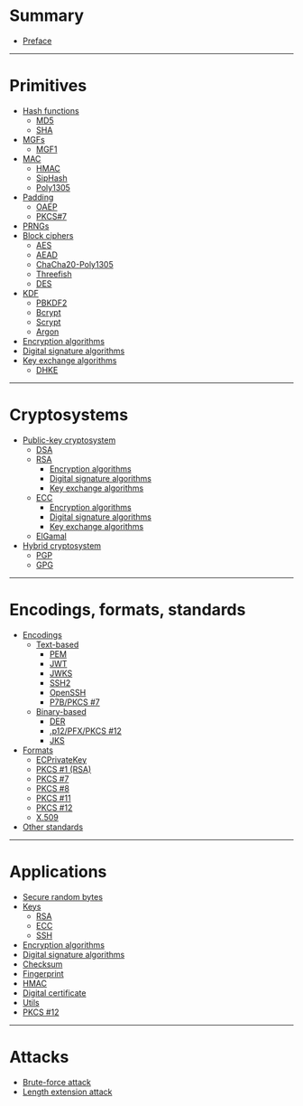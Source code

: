# Summary

- [Preface](./preface.md)

---

# Primitives

- [Hash functions](./hash-functions/index.md)
    - [MD5](./hash-functions/md5.md)
    - [SHA](./hash-functions/sha.md)
- [MGFs](./mask-generation-functions.md)
  - [MGF1](./mask-generation-functions/mgf1.md)
- [MAC](./mac/index.md)
    - [HMAC](./mac/hmac.md)
    - [SipHash]()
    - [Poly1305]()
- [Padding](./padding/index.md)
  - [OAEP](./padding/oaep.md)
  - [PKCS#7](./padding/pkcs7.md)
- [PRNGs]()
- [Block ciphers](./ciphers.md)
    - [AES](./aes.md)
    - [AEAD]()
    - [ChaCha20-Poly1305]()
    - [Threefish]()
    - [DES]()
- [KDF](./kdf.md)
    - [PBKDF2]()
    - [Bcrypt]()
    - [Scrypt]()
    - [Argon]()
- [Encryption algorithms]()
- [Digital signature algorithms](./digital_signature.md)
- [Key exchange algorithms](./key_exchange.md)
    - [DHKE](./diffie_hellman.md)

---

# Cryptosystems

- [Public-key cryptosystem](./public_key_cryptosystem.md)
    - [DSA](./dsa.md)
    - [RSA](./rsa/index.md)
        - [Encryption algorithms](./rsa/encryption-schemes.md)
        - [Digital signature algorithms](./rsa/digital-signature-algorithms.md)
        - [Key exchange algorithms](./rsa/key-exchange.md)
    - [ECC](./ecc/index.md)
        - [Encryption algorithms](./ecc/encryption-algorithms.md)
        - [Digital signature algorithms](./ecc/digital-signature-algorithms.md)
        - [Key exchange algorithms](./ecc/key-exchange.md)
    - [ElGamal]()
- [Hybrid cryptosystem]()
    - [PGP]()
    - [GPG]()

---

# Encodings, formats, standards

- [Encodings]()
    - [Text-based]()
        - [PEM](./pem.md)
        - [JWT](./jwt.md)
        - [JWKS](./jwk.md)
        - [SSH2](./ssh2.md)
        - [OpenSSH](./openssh.md)
        - [P7B/PKCS #7]()
    - [Binary-based]()
        - [DER](./der.md)
        - [.p12/PFX/PKCS #12](./p12-pfx.md)
        - [JKS](./jks.md)
- [Formats](./structured_container_formats.md)
    - [ECPrivateKey](./ecprivatekey.md)
    - [PKCS #1 (RSA)](./pkcs1.md)
    - [PKCS #7]()
    - [PKCS #8](./pkcs8.md)
    - [PKCS #11]()
    - [PKCS #12](./pkcs12.md)
    - [X.509](./x509.md)
- [Other standards](./standards.md)

---

# Applications

- [Secure random bytes](./rand.md)
- [Keys]()
    - [RSA](./code.md)
    - [ECC](./keys/ecc.md)
    - [SSH](./keys/ssh.md)
- [Encryption algorithms](./ciphertext.md)
- [Digital signature algorithms]()
- [Checksum](./checksum.md)
- [Fingerprint](./fingerprint.md)
- [HMAC](./hmac.md)
- [Digital certificate](./digital_certificate.md)
- [Utils](./utils.md)
- [PKCS #12](./pkcs12-stuff.md)

---

# Attacks

- [Brute-force attack]()
- [Length extension attack]()
